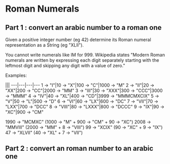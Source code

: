 # Roman Numerals

## Part 1 : convert an arabic number to a roman one

Given a positive integer number (eg 42) determine
its Roman numeral representation as a String (eg "XLII").

You cannot write numerals like IM for 999.
Wikipedia states "Modern Roman numerals are written by
expressing each digit separately starting with the
leftmost digit and skipping any digit with a value of zero."

Examples:

|||
---|---|---|---
1 ->    "I"|10 ->    "X"|100 ->    "C"|1000 ->    "M"
2 ->   "II"|20 ->   "XX"|200 ->   "CC"|2000 ->   "MM"
3 ->  "III"|30 ->  "XXX"|300 ->  "CCC"|3000 ->  "MMM"
4 ->   "IV"|40 ->   "XL"|400 ->   "CD"|3999 -> "MMMCMXCIX"
5 ->    "V"|50 ->    "L"|500 ->    "D"
6 ->   "VI"|60 ->   "LX"|600 ->   "DC"
7 ->  "VII"|70 ->  "LXX"|700 ->  "DCC"
8 -> "VIII"|80 -> "LXXX"|800 -> "DCCC"
9 ->   "IX"|90 ->   "XC"|900 ->   "CM"

1990 -> "MCMXC"  (1000 -> "M"  + 900 -> "CM" + 90 -> "XC")
2008 -> "MMVIII" (2000 -> "MM" + 8 -> "VIII")
  99 -> "XCIX"   (90 -> "XC" + 9 -> "IX")
  47 -> "XLVII"  (40 -> "XL" + 7 -> "VII")

## Part 2 : convert an roman number to an arabic one

